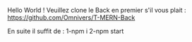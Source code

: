 Hello World ! Veuillez clone le Back en premier s'il vous plait : https://github.com/Omnivers/T-MERN-Back

En suite il suffit de :
      1-npm i 
      2-npm start
